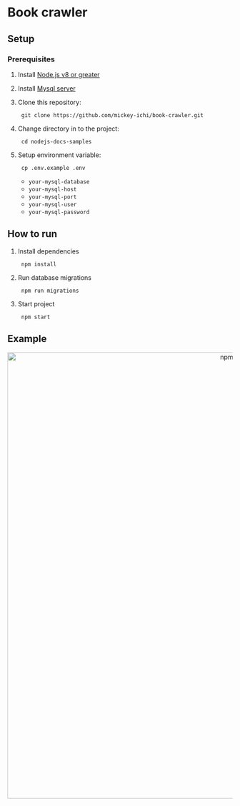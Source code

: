 # Book crawler

## Setup
### Prerequisites

1. Install [Node.js v8 or greater][node]
1. Install [Mysql server][mysql]

1. Clone this repository:

        git clone https://github.com/mickey-ichi/book-crawler.git

1. Change directory in to the project:

        cd nodejs-docs-samples

1. Setup environment variable:
   
        cp .env.example .env

    * `your-mysql-database`
    * `your-mysql-host`
    * `your-mysql-port`
    * `your-mysql-user`
    * `your-mysql-password`

[node]: https://nodejs.org/
[mysql]: https://dev.mysql.com/downloads/mysql/

## How to run
1. Install dependencies 

        npm install


1. Run database migrations 

        npm run migrations


1. Start project

        npm start

## Example
<p align='center'>
<img src='https://i.imgur.com/TTBhNkT.jpg' width='1000' alt='npm start'>
</p>

